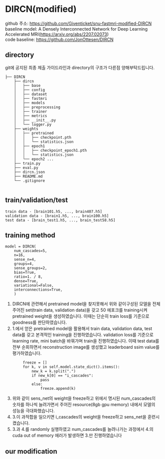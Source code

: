
# DIRCN(modified)
github 주소: https://github.com/Giventicket/snu-fastmri-modified-DIRCN
<br/>
baseline model: A Densely Interconnected Network for Deep Learning Accelerated MRI(https://arxiv.org/abs/2207.02073)
<br/>
code baseline: https://github.com/JonOttesen/DIRCN
## directory

git에 공지된 최종 제출 가이드라인과 directory의 구조가 다른점 양해부탁드립니다.
```
├── DIRCN
    ├── dircn
    │   ├── base
    │   ├── config
    │   ├── dataset
    │   ├── fastmri
    │   ├── models
    │   ├── preprocessing
    │   ├── trainer
    │   ├── metrics
    │   ├── __init__.py
    │   └── logger.py
    ├── weights
    │   ├── pretrained
    │   │   ├── checkpoint.pth
    │   │   └── statistics.json
    │   ├── epoch1
    │   │   ├── checkpoint_epoch1.pth
    │   │   └── statistics.json
    │   └── epoch2 ...
    ├── train.py
    ├── eval.py
    ├── dircn.json
    ├── README.md
    └── .gitignore
        
```

## train/validation/test
```
train data - [brain101.h5, ..., brain407.h5]
validation data - [brain1.h5, ..., brain100.h5]
test data - [brain_test1.h5, ..., brain_test58.h5]
```

## training method
```
model = DIRCN(
    num_cascades=5,
    n=16,
    sense_n=4,
    groups=4,
    sense_groups=2,
    bias=True,
    ratio=1. / 8,
    dense=True,
    variational=False,
    interconnections=True,
    )
```
1. DIRCN에 관련해서 pretrained model을 찾지못해서 위와 같이구성된 모델을 전체 주어진 set(train data, validation data)을 갖고 50 에포크를 training시켜 pretrained weight을 생성하였습니다. 이때는 단순히 train loss를 기준으로 goodness를 판단하였습니다.
2. 1.에서 얻은 pretrained model을 활용해서 train data, validation data, test data를 갖고 본격적인 training을 진행하였습니다. validation loss를 기준으로 learning rate, mini batch을 바꿔가며 train을 진행하였습니다. 이때 test data를 전부 순회하면서 reconstruction image를 생성했고 leaderboard ssim value를 평가하였습니다.
```
        freeze = []
        for k, v in self.model.state_dict().items():
            new_k = k.split(".")
            if new_k[0] == "i_cascades":
                pass
            else:
                freeze.append(k)
```
3. 위와 같이 sens_net의 weight을 freeze하고 위에서 명시된 num_cascades의 숫자를 하나씩 늘려가면서 주어진 resource(8gb gpu memory) 내에서 모델의 성능을 극대화했습니다.
4. 3.이 과적합을 일으키면 i_cascades의 weight을 freeze하고 sens_net을 훈련시켰습니다.
5. 3.과 4.를 randomly 실행하였고 num_cascades를 늘려나가는 과정에서 4.의 cuda out of memory 에러가 발생하면 3.만 진행하였습니다

## our modification

